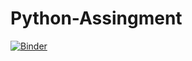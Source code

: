 # Python-Assingment
[![Binder](https://mybinder.org/badge_logo.svg)](https://mybinder.org/v2/gh/AL-NUMAN/Python-Assingment/blob/python/PYTHON%20ALL%20FILES%20(1%20to%208).ipynb/python)

